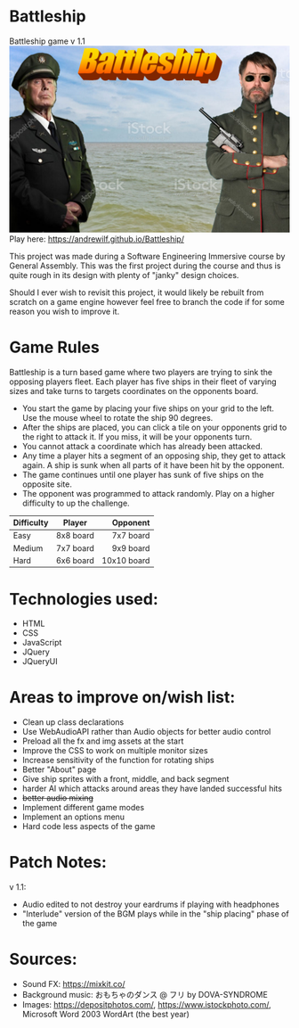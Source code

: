 # Battleship

Battleship game v 1.1
![alt text](https://github.com/andrewilf/battleship/blob/main/img/backgroundwgeneralbanner.png?raw=true)
Play here: https://andrewilf.github.io/Battleship/

This project was made during a Software Engineering Immersive course by General Assembly. This was the first project during the course and thus is quite rough in its design with plenty of "janky" design choices.

Should I ever wish to revisit this project, it would likely be rebuilt from scratch on a game engine however feel free to branch the code if for some reason you wish to improve it.

# Game Rules

Battleship is a turn based game where two players are trying to sink the opposing players fleet. Each player has five ships in their fleet of varying sizes and take turns to targets coordinates on the opponents board.

- You start the game by placing your five ships on your grid to the left. Use the mouse wheel to rotate the ship 90 degrees.
- After the ships are placed, you can click a tile on your opponents grid to the right to attack it. If you miss, it will be your opponents turn.
- You cannot attack a coordinate which has already been attacked.
- Any time a player hits a segment of an opposing ship, they get to attack again. A ship is sunk when all parts of it have been hit by the opponent.
- The game continues until one player has sunk of five ships on the opposite site.
- The opponent was programmed to attack randomly. Play on a higher difficulty to up the challenge.

| Difficulty |  Player   |    Opponent |
| ---------- | :-------: | ----------: |
| Easy       | 8x8 board |   7x7 board |
| Medium     | 7x7 board |   9x9 board |
| Hard       | 6x6 board | 10x10 board |

# Technologies used:

- HTML
- CSS
- JavaScript
- JQuery
- JQueryUI

# Areas to improve on/wish list:

- Clean up class declarations
- Use WebAudioAPI rather than Audio objects for better audio control
- Preload all the fx and img assets at the start
- Improve the CSS to work on multiple monitor sizes
- Increase sensitivity of the function for rotating ships
- Better "About" page
- Give ship sprites with a front, middle, and back segment
- harder AI which attacks around areas they have landed successful hits
- ~~better audio mixing~~
- Implement different game modes
- Implement an options menu
- Hard code less aspects of the game

# Patch Notes:

v 1.1: 
- Audio edited to not destroy your eardrums if playing with headphones
- "Interlude" version of the BGM plays while in the "ship placing" phase of the game

# Sources:

- Sound FX: https://mixkit.co/
- Background music: おもちゃのダンス @ フリ by DOVA-SYNDROME
- Images: https://depositphotos.com/,
  https://www.istockphoto.com/, Microsoft Word 2003 WordArt (the best year)
